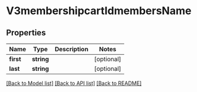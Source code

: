 # V3membershipcartIdmembersName

## Properties
Name | Type | Description | Notes
------------ | ------------- | ------------- | -------------
**first** | **string** |  | [optional] 
**last** | **string** |  | [optional] 

[[Back to Model list]](../README.md#documentation-for-models) [[Back to API list]](../README.md#documentation-for-api-endpoints) [[Back to README]](../README.md)


